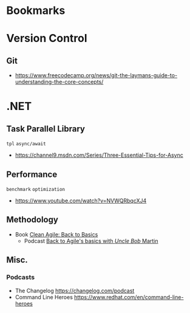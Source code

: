 # Bookmarks

# Version Control

## Git

- https://www.freecodecamp.org/news/git-the-laymans-guide-to-understanding-the-core-concepts/

# .NET

## Task Parallel Library

`tpl` `async/await`

- https://channel9.msdn.com/Series/Three-Essential-Tips-for-Async

## Performance

`benchmark` `optimization`

- https://www.youtube.com/watch?v=NVWQRbqcXJ4

## Methodology

- Book [Clean Agile: Back to Basics](https://www.oreilly.com/library/view/clean-agile-back/9780135782002/)
  - Podcast [Back to Agile's basics with _Uncle Bob_ Martin](https://changelog.com/podcast/367)

## Misc.

### Podcasts

- The Changelog https://changelog.com/podcast
- Command Line Heroes https://www.redhat.com/en/command-line-heroes
